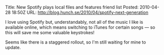 Title:  New Spotify plays local files and features friend list
Posted: 2010-04-28 18:50Z
URL:    http://blog.hunch.se/2010/04/spotify-next-generation

I love using Spotify but, understandably, not all of the 
music I like is available online, which means switching to 
iTunes for certain songs &mdash; so this will save me some 
valuable keystrokes!

Seems like there is a staggered rollout, so I'm still 
waiting for mine to update.